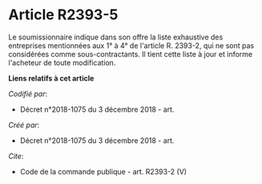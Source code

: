 # Article R2393-5

Le soumissionnaire indique dans son offre la liste exhaustive des entreprises mentionnées aux 1° à 4° de l'article R. 2393-2,
qui ne sont pas considérées comme sous-contractants. Il tient cette liste à jour et informe l'acheteur de toute modification.

**Liens relatifs à cet article**

_Codifié par_:

  - Décret n°2018-1075 du 3 décembre 2018 - art.

_Créé par_:

  - Décret n°2018-1075 du 3 décembre 2018 - art.

_Cite_:

  - Code de la commande publique - art. R2393-2 (V)
